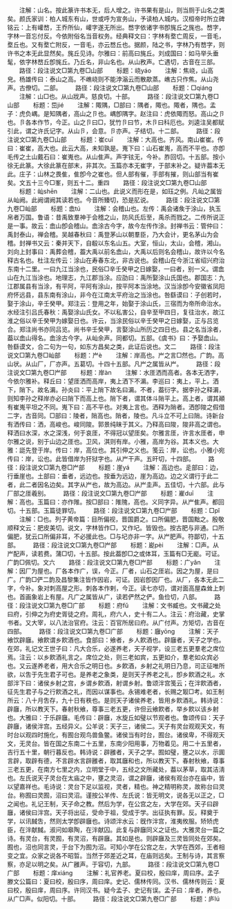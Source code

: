 <!-- { "loadSidebar": true } -->
　　注解：山名。按此篆许书本无，后人增之。许书果有是山，则当厕于山名之类矣。颜氏家训：柏人城东有山，世或呼为宣务山，予读柏人城内。汉桓帝时所立碑铭云：上有巏嵍，王乔所仙，巏字遂无所出。嵍字依诸字书卽旄丘之旄也。嵍字，字林一音忘付反。今依附俗名当音权务。经典释文曰：字林有堥亡周反，一音毛，堥丘也。又有堥亡附反，一音毛，亦云嵍丘也。据颜，陆之书，字林乃有嵍字，则许书之本无此显然矣。旄丘见诗。尔雅曰：前高曰旄丘。刘成国曰：如马举头垂髦，依字林嵍丘卽旄丘。乃丘名，非山名也。从山敄声。亡遇切，古音在三部。
　　路径：段注说文□第九卷□山部
　　标题：峣yáo
　　注解：焦峣，山高皃。杨雄传曰：泰山之高。不嶕峣则不能浡滃云而散歊蒸。嶕古只作焦。从山尧声。古僚切。二部。
　　路径：段注说文□第九卷□山部
　　标题：□qiánɡ
　　注解：山□也。从山戕声。慈良切。十部。
　　路径：段注说文□第九卷□山部
　　标题：岊jié
　　注解：陬隅，□部曰：隅者，陬也。陬者，隅也。孟子：虎负嵎。是知隅者，高山之卪也。嵎卽隅字。赵注曰：虎依陬而怒。高山之卪也。卪各本作节，今正。山之卪曰□，犹竹卪曰节，木卪曰科厄也。刘逵注吴都赋引此，谓之许氏记字。从山卪，会意。卪亦声。子结切。十二部。
　　路径：段注说文□第九卷□山部
　　标题：崔cuī
　　注解：大高也。齐风。南山崔崔。传曰：崔崔，高大也。此云大高，未知孰是。嵬下曰：山石崔嵬，高而不平也。亦卽毛传之土山戴石曰：崔嵬也。从山隹声。声字铉无，今补。胙回切。十五部。按小徐无此篆。大徐此篆在部末，非其次。玉篇亦本无崔字，于部末补之。疑许葢本无此。庄子：山林之畏隹，隹卽今之崔也。但人部有催，手部有摧，则山部当有崔矣。文五十三今□峯，则五十二。重四
　　路径：段注说文□第九卷□山部
　　标题：屾shēn
　　注解：二山也。此说义而形在是，如珏之例。凡屾之属皆从屾阙。此阙谓阙其读若也。今音所臻切，恐是肊说。
　　路径：段注说文□第九卷□屾部
　　标题：嵞tú
　　注解：会稽山也。左传：禹会诸矦于涂山，执玉帛者万国。鲁语：昔禹致羣神于会稽之山，防风氏后至，禹杀而戮之。二传所说正是一事。故云：嵞山卽会稽山。嵞涂古今字，故今左传作涂。封禅书云：管仲曰：禹封泰山，禅会稽。吴越春秋曰：禹登茅山以朝羣臣，乃大会计，更名茅山为会稽。封禅书又云：秦并天下，自殽以东名山五。大室，恒山，太山，会稽，湘山。刘向上封事曰：禹葬会稽，葢大禹以前名嵞山，大禹以后则名会稽山，故许以今名释古名也。杜注左传云：涂山在寿春东北，非古说也。会稽山在今浙江省绍兴府治东南十二里。一曰九江当涂也，民俗□辛壬癸甲之日嫁娶，一曰者，别一义。谓嵞山在九江当涂也。地理志，九江郡当涂。应劭曰：禹所娶涂山氏国也。郡国志：九江郡属县有当涂，有平阿，平阿有涂山，按平阿本当涂地。汉当涂卽今安徽省凤阳府怀远县，县东南有涂山，非今在江南太平府治之当涂也。咎繇谟曰：子创若时，娶于涂山，辛壬癸甲。郑注云：登用之年，始娶于涂山氏，三宿而为帝所命治水。水经注引吕氏春秋：禹娶涂山氏女。不以私害公，自辛至甲四日，复往治水，故江淮之俗以辛壬癸甲为嫁娶日也。许云，当涂民俗以辛壬癸甲之日嫁娶，正与吕览合。郑注尚书亦同吕览。尚书辛壬癸甲，言娶涂山所历之四日也。县之名当涂者，葢以嵞山得名。嵞涂古今字。从屾余声。同都切。五部。《虞书》曰：予娶嵞山。咎繇谟文，合二句为一句，如东方昌矣之类，此证后说也。文二
　　路径：段注说文□第九卷□屾部
　　标题：屵è
　　注解：岸高也。屵之言□然也。广韵。高山状。从山厂，厂亦声。五葛切。十四十五部。凡屵之属皆从屵。
　　路径：段注说文□第九卷□屵部
　　标题：岸àn
　　注解：水厓洒而高者。各本无洒字，今依尔雅补。释丘曰：望厓洒而高岸，夷上洒下不漘。李巡曰：夷上，平上。洒下，陗下。故名漘。孙炎曰：平上陗下故名曰漘。不者，葢衍字。据李孙之释漘，则知李孙之释岸亦必曰陗下而高上也。陗下者，谓其体斗陗平上。高上者，谓其顚有崔嵬平坦之不同。嵬下曰：高不平也。对夷上言也。洒释为陗者。洒卽陖之假借二字，古音同。□部曰：陵者，陗高也。陗者，陵也。凡斗立不可上曰陗。诗新台有洒传曰：洒，高峻也。峻同陖。郭景纯昧于其义。乃释高曰陖，陖非高之谓也。释洒曰水深，水之深浅，何于哀厓，不得冠以望厓矣。尔雅言厓，许言水厓者，申尔雅之说，别于山边之厓也。卫风，淇则有岸。小雅，高岸为谷。其本义也。大雅：誔先登于岸。传曰：岸，高位也。其引伸之义也。笺云：岸，讼也。小雅小宛传曰：岸，讼也。此皆借岸为犴狱字也。从屵干声。五旰切，十四部。
　　路径：段注说文□第九卷□屵部
　　标题：崖yá
　　注解：高边也。辵部曰：边，行垂崖也。土部曰：垂者，远边也。按垂为远边，崖为高边。边之义谓行于此二者，此二者因名边矣。其字从屵也，故为高边。从屵圭声。五佳切，十六部。此与厂部之厓羲别。
　　路径：段注说文□第九卷□屵部
　　标题：嵟duī
　　注解：高也。玉篇曰：亦作陮。按□部曰：陮隗，高也。义同字异。从屵隹声。都回切。十五部。玉篇徒罪切。
　　路径：段注说文□第九卷□屵部
　　标题：□pǐ
　　注解：□也。列子黄帝篇：目所偏视，晋国爵之。口所偏肥，晋国黜之。殷敬顺释文云：肥皮美切。说文，字林皆作□，又作圮。皆毁也。按古肥与非通。口所偏肥，犹云口所偏非耳，不必援此也。□与圮亦非一字。从屵肥声。符鄙切，十五部。
　　路径：段注说文□第九卷□屵部
　　标题：嶏pèi
　　注解：□声。从屵配声，读若费。蒲□切，十五部。按此葢卽□之或体耳，玉篇有□无嶏。可证。广韵□佩切。文六
　　路径：段注说文□第九卷□屵部
　　标题：广yǎn
　　注解：因厂为屋也。厂各本作广，误，今正。厂者，山石之厓岩。因之为屋，是曰广。广韵□俨二韵及昌黎集注皆作因岩，可证。因岩卽因厂也。从厂，各本无此二字，今补。象对刺高屋之形。刺各本作剌，今正。读七亦切，谓对面高屋森耸上刺也。首画象岩上有屋。凡广之属皆从广，读若俨然之俨。鱼俭切，八部。
　　路径：段注说文□第九卷□广部
　　标题：府fǔ
　　注解：文书臧也。文书藏之处曰府，引伸之为府史胥徒之府。周礼，府六人，史十有二人。注云：府治藏，史掌书者。又大宰，以八法治官府。注云：百官所居曰府。从广付声。方矩切，古音在四部。
　　路径：段注说文□第九卷□广部
　　标题：廱yōnɡ
　　注解：天子飨饮辟廱。飨飮谓乡飮酒也。食部曰：飨者，乡人飮酒也。辟廱者，天子之学也。在郊，礼记文王世子曰：凡大合乐，必遂养老，天子视学，设三老五更羣老之席位焉。注云：以乡飮酒礼言之。席位之处，则三老如宾，五更如介，羣老如众宾必也。又云遂养老者，用大合乐之明日也。乡飮酒，乡射之礼明日乃息，司正征唯所欲，以吿于先生君子可也。是养老之象类，是则天子养老之礼，卽乡飮酒之礼。水部泮下曰：诸侯乡射之宫，乡谓乡飮酒，射谓乡射。鲁颂泮宫笺云；在泮飮酒者，征先生君子与之行飮酒之礼，而因以谋事也。永锡难老者，长赐之冣□考。如王制所云：八十月吿存，九十日有秩也。是则天子诸侯养老，皆用乡飮酒礼。韩诗说：辟廱，所以教天下。春射秋飨，尊事三老五更，许但云飨飮者，举乡飮以该乡射也。大雅曰：于乐辟廱。毛传曰：辟廱，水旋丘如璧以节观者也。鲁颂传曰：天子辟廱，诸侯泮宫。五经异义。公羊说：天子三，诸侯二。天子有灵台观观天文，有时台以观四时施化，有囿台观鸟兽鱼鳖。诸侯当有时台，囿台。诸侯卑，不得观天文，无灵台。皆在国之东南二十五里，东南少阳用事，万物着见。用二十五里者，吉行五十里，朝行暮反也。韩诗说：辟雝者，天子之学。囿如璧，壅之以水，示圎言辟，取辟有德，不言辟水言辟雝者，取其廱和也，所以教天下。春射秋飨，尊事三老五更，在南方七里之内，立明堂于中，五经之文所藏处，葢以茅草，取其洁淸也。左氏说天子灵台在太庙之中，壅之灵沼，谓之辟廱，诸侯有观台亦在庙中，皆以望嘉祥也。毛诗说：灵台下足以监视，灵者，精也。神之精明称灵，故称台曰灵台。称囿曰灵囿，沼曰灵沼。谨按公羊传、左氏说：皆无明文，说各无以正之，□之闻也。礼记王制，天子命之教。然后为学，在公宫之左，大学在郊。天子曰辟廱，诸侯曰泮宫。天子将出征，受命于祖，受成于学。出征执有罪。反。释奠于学，以讯馘吿，然则太学卽辟廱也。诗颂泮水云：旣作泮宫，淮夷攸服。矫矫虎臣，在泮献馘。淑问如皋陶，在泮献囚。此复与辟廱同义之证也。大雅灵台一篇之诗。有灵台，有灵囿，有灵沼，有辟廱。其如是也。则辟廱及三灵皆同处在郊矣。囿也，沼也同言灵，于台下为囿为沼。可知小学在公宫之左，大学在西郊，王者相变之宜。众家之说各不昭晢。当然于郊差近之耳，在庙则远矣。王制与诗，其言察察，亦足以明之矣。从广雝声。于容切，九部。
　　路径：段注说文□第九卷□广部
　　标题：庠xiánɡ
　　注解：礼官养老。夏曰校，殷曰庠，周曰序。孟子滕文公篇曰：夏曰校，殷曰序，周曰庠。史记、儒林传同。汉书、儒林传则云：夏曰校，殷曰庠，周曰序。许同汉书。疑今孟子、史记有误。孟子曰：庠者，养也。从广□声。似阳切。十部。
　　路径：段注说文□第九卷□广部
　　标题：庐lú
